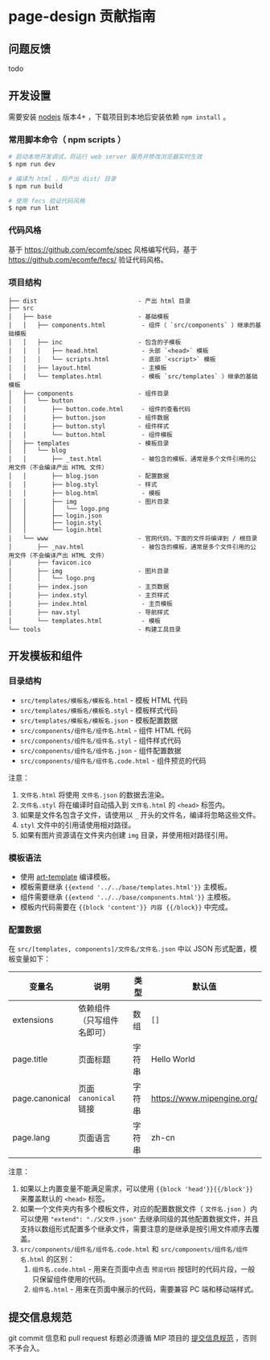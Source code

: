 # page-design 贡献指南

## 问题反馈

todo

## 开发设置

需要安装 [nodejs](https://nodejs.org/) 版本4+ ，下载项目到本地后安装依赖 `npm install` 。

### 常用脚本命令（ npm scripts ）

``` bash
# 启动本地开发调试，将运行 web server 服务并修改浏览器实时生效
$ npm run dev

# 编译为 html ，将产出 dist/ 目录
$ npm run build

# 使用 fecs 验证代码风格
$ npm run lint
```

### 代码风格

基于 <https://github.com/ecomfe/spec> 风格编写代码，基于 <https://github.com/ecomfe/fecs/> 验证代码风格。

### 项目结构

```
├── dist                            - 产出 html 目录
├── src
│   ├── base                        - 基础模板
│   │   ├── components.html          - 组件（ `src/components` ）继承的基础模板
│   │   ├── inc                     - 包含的子模板
│   │   │   ├── head.html            - 头部 `<head>` 模板
│   │   │   └── scripts.html         - 底部 `<script>` 模板
│   │   ├── layout.html              - 主模板
│   │   └── templates.html           - 模板 `src/templates` ）继承的基础模板
│   ├── components                  - 组件目录
│   │   └── button
│   │       ├── button.code.html     - 组件的查看代码
│   │       ├── button.json         - 组件数据
│   │       ├── button.styl         - 组件样式
│   │       └── button.html          - 组件模板
│   ├── templates                   - 模板目录
│   │   └── blog
│   │       ├── _test.html           - 被包含的模板，通常是多个文件引用的公用文件（不会编译产出 HTML 文件）
│   │       ├── blog.json           - 配置数据
│   │       ├── blog.styl           - 样式
│   │       ├── blog.html            - 模板
│   │       ├── img                 - 图片目录
│   │       │   └── logo.png
│   │       ├── login.json
│   │       ├── login.styl
│   │       └── login.html
│   └── www                         - 官网代码，下面的文件将编译到 / 根目录
│       ├── _nav.html                - 被包含的模板，通常是多个文件引用的公用文件（不会编译产出 HTML 文件）
│       ├── favicon.ico
│       ├── img                     - 图片目录
│       │   └── logo.png
│       ├── index.json              - 主页数据
│       ├── index.styl              - 主页样式
│       ├── index.html               - 主页模板
│       ├── nav.styl                - 导航样式
│       └── templates.html           - 模板
└── tools                           - 构建工具目录
```

## 开发模板和组件

### 目录结构

- `src/templates/模板名/模板名.html`           - 模板 HTML 代码
- `src/templates/模板名/模板名.styl`          - 模板样式代码
- `src/templates/模板名/模板名.json`          - 模板配置数据
- `src/components/组件名/组件名.html`          - 组件 HTML 代码
- `src/components/组件名/组件名.styl`         - 组件样式代码
- `src/components/组件名/组件名.json`         - 组件配置数据
- `src/components/组件名/组件名.code.html`     - 组件预览的代码

注意：

1. `文件名.html` 将使用 `文件名.json` 的数据去渲染。
1. `文件名.styl` 将在编译时自动插入到 `文件名.html` 的 `<head>` 标签内。
1. 如果是文件名包含子文件，请使用以 `_` 开头的文件名，编译将忽略这些文件。
1. `styl` 文件中的引用请使用相对路径。
1. 如果有图片资源请在文件夹内创建 `img` 目录，并使用相对路径引用。

### 模板语法

- 使用 [art-template](https://github.com/aui/art-template) 编译模板。
- 模板需要继承 `{{extend '../../base/templates.html'}}` 主模板。
- 组件需要继承 `{{extend '../../base/components.html'}}` 主模板。
- 模板内代码需要在 `{{block 'content'}} 内容 {{/block}}` 中完成。

### 配置数据

在 `src/[templates, components]/文件名/文件名.json` 中以 JSON 形式配置，模板变量如下：

变量名 | 说明 | 类型 | 默认值
--- | --- | --- | ---
extensions | 依赖组件（只写组件名即可） | 数组 | `[]`
page.title | 页面标题 | 字符串 | Hello World
page.canonical | 页面 `canonical` 链接 | 字符串 | https://www.mipengine.org/
page.lang | 页面语言 | 字符串 | zh-cn

注意：

1. 如果以上内置变量不能满足需求，可以使用 `{{block 'head'}}{{/block'}}` 来覆盖默认的 `<head>` 标签。
1. 如果一个文件夹内有多个模板文件，对应的配置数据文件（ `文件名.json` ）内可以使用 `"extend": "./父文件.json"` 去继承同级的其他配置数据文件，并且支持以数组形式配置多个继承文件，需要注意的是继承是按引用文件顺序去覆盖。
1. `src/components/组件名/组件名.code.html` 和 `src/components/组件名/组件名.html` 的区别：
    1. `组件名.code.html` - 用来在页面中点击 `预览代码` 按钮时的代码片段，一般只保留组件使用的代码。
    1. `组件名.html` - 用来在页面中展示的代码，需要兼容 PC 端和移动端样式。
    

## 提交信息规范

git commit 信息和 pull request 标题必须遵循 MIP 项目的 [提交信息规范](https://github.com/mipengine/spec/blob/master/docs/commit-message-spec.md) ，否则不予合入。
